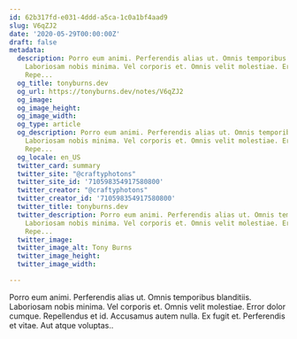 ```yaml
---
id: 62b317fd-e031-4ddd-a5ca-1c0a1bf4aad9
slug: V6qZJ2
date: '2020-05-29T00:00:00Z'
draft: false
metadata:
  description: Porro eum animi. Perferendis alias ut. Omnis temporibus blanditiis.
    Laboriosam nobis minima. Vel corporis et. Omnis velit molestiae. Error dolor cumque.
    Repe...
  og_title: tonyburns.dev
  og_url: https://tonyburns.dev/notes/V6qZJ2
  og_image: 
  og_image_height: 
  og_image_width: 
  og_type: article
  og_description: Porro eum animi. Perferendis alias ut. Omnis temporibus blanditiis.
    Laboriosam nobis minima. Vel corporis et. Omnis velit molestiae. Error dolor cumque.
    Repe...
  og_locale: en_US
  twitter_card: summary
  twitter_site: "@craftyphotons"
  twitter_site_id: '710598354917580800'
  twitter_creator: "@craftyphotons"
  twitter_creator_id: '710598354917580800'
  twitter_title: tonyburns.dev
  twitter_description: Porro eum animi. Perferendis alias ut. Omnis temporibus blanditiis.
    Laboriosam nobis minima. Vel corporis et. Omnis velit molestiae. Error dolor cumque.
    Repe...
  twitter_image: 
  twitter_image_alt: Tony Burns
  twitter_image_height: 
  twitter_image_width: 

---
```


Porro eum animi. Perferendis alias ut. Omnis temporibus blanditiis. Laboriosam nobis minima. Vel corporis et. Omnis velit molestiae. Error dolor cumque. Repellendus et id. Accusamus autem nulla. Ex fugit et. Perferendis et vitae. Aut atque voluptas..
